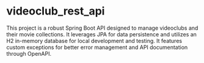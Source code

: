 # videoclub_rest_api
This project is a robust Spring Boot API designed to manage videoclubs and their movie collections. It leverages JPA for data persistence and utilizes an H2 in-memory database for local development and testing. It features custom exceptions for better error management and API documentation through OpenAPI.
